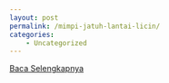 ```yaml
---
layout: post
permalink: /mimpi-jatuh-lantai-licin/
categories:
    - Uncategorized
---
```


[Baca Selengkapnya](/06)